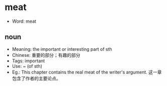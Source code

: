 # meat

- Word: meat

## noun

- Meaning: the important or interesting part of sth
- Chinese: 重要的部分；有趣的部分
- Tags: important
- Use: ~ (of sth)
- Eg.: This chapter contains the real meat of the writer's argument. 这一章包含了作者的主要论点。

